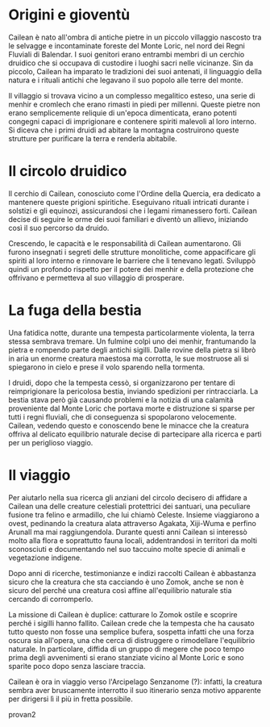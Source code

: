 # Origini e gioventù

Cailean è nato all'ombra di antiche pietre in un piccolo villaggio nascosto tra le selvagge e incontaminate foreste del Monte Loric, nel nord dei Regni Fluviali di Balendar. I suoi genitori erano entrambi membri di un cerchio druidico che si occupava di custodire i luoghi sacri nelle vicinanze. Sin da piccolo, Cailean ha imparato le tradizioni dei suoi antenati, il linguaggio della natura e i rituali antichi che legavano il suo popolo alle terre del monte.

Il villaggio si trovava vicino a un complesso megalitico esteso, una serie di menhir e cromlech che erano rimasti in piedi per millenni. Queste pietre non erano semplicemente reliquie di un'epoca dimenticata, erano potenti congegni capaci di imprigionare e contenere spiriti malevoli al loro interno. Si diceva che i primi druidi ad abitare la montagna costruirono queste strutture per purificare la terra e renderla abitabile.

# Il circolo druidico

Il cerchio di Cailean, conosciuto come l'Ordine della Quercia, era dedicato a mantenere queste prigioni spiritiche. Eseguivano rituali intricati durante i solstizi e gli equinozi, assicurandosi che i legami rimanessero forti. Cailean decise di seguire le orme dei suoi familiari e diventò un allievo, iniziando così il suo percorso da druido.

Crescendo, le capacità e le responsabilità di Cailean aumentarono. Gli furono insegnati i segreti delle strutture monolitiche, come appacificare gli spiriti al loro interno e rinnovare le barriere che li tenevano legati. Sviluppò quindi un profondo rispetto per il potere dei menhir e della protezione che offrivano e permetteva al suo villaggio di prosperare.

# La fuga della bestia

Una fatidica notte, durante una tempesta particolarmente violenta, la terra stessa sembrava tremare. Un fulmine colpì uno dei menhir, frantumando la pietra e rompendo parte degli antichi sigilli. Dalle rovine della pietra si librò in aria un enorme creatura maestosa ma corrotta, le sue mostruose ali si spiegarono in cielo e prese il volo sparendo nella tormenta.

I druidi, dopo che la tempesta cessò, si organizzarono per tentare di reimprigionare la pericolosa bestia, inviando spedizioni per rintracciarla. La bestia stava però già causando problemi e la notizia di una calamità proveniente dal Monte Loric che portava morte e distruzione si sparse per tutti i regni fluviali, che di conseguenza si spopolarono velocemente. Cailean, vedendo questo e conoscendo bene le minacce che la creatura offriva al delicato equilibrio naturale decise di partecipare alla ricerca e partì per un periglioso viaggio.

# Il viaggio

Per aiutarlo nella sua ricerca gli anziani del circolo decisero di affidare a Cailean una delle creature celestiali protettrici dei santuari, una peculiare fusione tra felino e armadillo, che lui chiamò Celeste. Insieme viaggiarono a ovest, pedinando la creatura alata attraverso Agakata, Xiji-Wuma e perfino Arunall ma mai raggiungendola. Durante questi anni Cailean si interessò molto alla flora e soprattutto fauna locali, addentrandosi in territori da molti sconosciuti e documentando nel suo taccuino molte specie di animali e vegetazione indigene.

Dopo anni di ricerche, testimonianze e indizi raccolti Cailean è abbastanza sicuro che la creatura che sta cacciando è uno Zomok, anche se non è sicuro del perché una creatura così affine all'equilibrio naturale stia cercando di corromperlo.

La missione di Cailean è duplice: catturare lo Zomok ostile e scoprire perché i sigilli hanno fallito. Cailean crede che la tempesta che ha causato tutto questo non fosse una semplice bufera, sospetta infatti che una forza oscura sia all'opera, una che cerca di distruggere o rimodellare l'equilibrio naturale. In particolare, diffida di un gruppo di megere che poco tempo prima degli avvenimenti si erano stanziate vicino al Monte Loric e sono sparite poco dopo senza lasciare traccia.

Cailean è ora in viaggio verso l'Arcipelago Senzanome (?): infatti, la creatura sembra aver bruscamente interrotto il suo itinerario senza motivo apparente per dirigersi lì il più in fretta possibile.

provan2